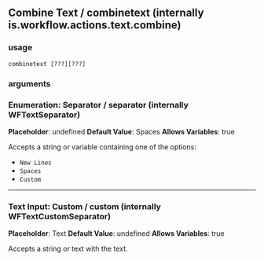 
## Combine Text / combinetext (internally is.workflow.actions.text.combine)

### usage
`combinetext [???][???]`

### arguments
### Enumeration: Separator / separator (internally WFTextSeparator)
**Placeholder**: undefined
**Default Value**: Spaces
**Allows Variables**: true


Accepts a string 
or variable
containing one of the options:

- `New Lines`
- `Spaces`
- `Custom`
---
### Text Input: Custom / custom (internally WFTextCustomSeparator)
**Placeholder**: Text
**Default Value**: undefined
**Allows Variables**: true


Accepts a string 
or text
with the text.

